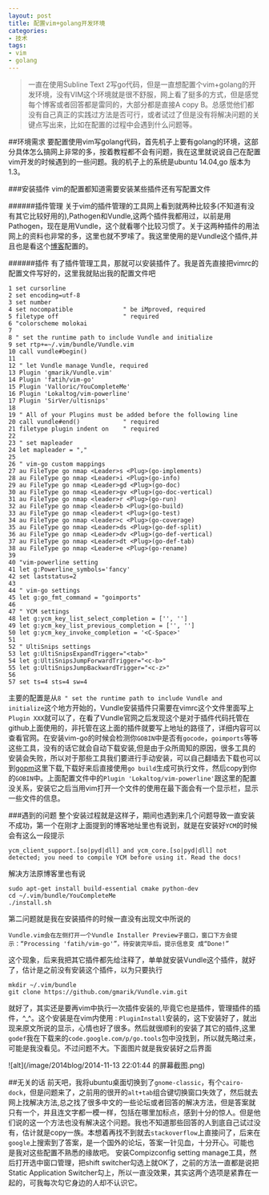```yaml
---
layout: post
title: 配置vim+golang开发环境
categories:
- 技术
tags:
- vim 
- golang
---
```

>一直在使用Subline Text 2写go代码，但是一直想配置个vim+golang的开发环境，没有VIM这个环境就是很不舒服，网上看了挺多的方式，但是感觉每个博客或者回答都是雷同的，大部分都是直接A copy B。总感觉他们都没有自己真正的实践过方法是否可行，或者试过了但是没有将解决问题的关键点写出来，比如在配置的过程中会遇到什么问题等。

##环境需求
要配置使用vim写golang代码，首先机子上要有golang的环境，这部分具体怎么搞网上非常的多，按着教程都不会有问题，我在这里就说说自己在配置vim开发的时候遇到的一些问题。我的机子上的系统是ubuntu 14.04,go 版本为1.3。

###安装插件
vim的配置都知道需要安装某些插件还有写配置文件

######插件管理
关于vim的插件管理的工具网上看到就两种比较多(不知道有没有其它比较好用的),Pathogen和Vundle,这两个插件我都用过，以前是用Pathogen，现在是用Vundle，这个就看哪个比较习惯了。关于这两种插件的用法网上的资料也非常的多，这里也就不罗嗦了。我这里使用的是Vundle这个插件,并且也是看这个[博客](http://tonybai.com/2014/11/07/golang-development-environment-for-vim/)配置的。

######插件
有了插件管理工具，那就可以安装插件了。我是首先直接把vimrc的配置文件写好的，这里我就贴出我的配置文件吧

	1 set cursorline
	2 set encoding=utf-8
  	3 set number
  	4 set nocompatible              " be iMproved, required
  	5 filetype off                  " required
  	6 "colorscheme molokai
  	7 
  	8 " set the runtime path to include Vundle and initialize
  	9 set rtp+=~/.vim/bundle/Vundle.vim
 	10 call vundle#begin()
 	11 
 	12 " let Vundle manage Vundle, required
 	13 Plugin 'gmarik/Vundle.vim'
 	14 Plugin 'fatih/vim-go'
 	15 Plugin 'Valloric/YouCompleteMe'
 	16 Plugin 'Lokaltog/vim-powerline'
 	17 Plugin 'SirVer/ultisnips'
	18 
 	19 " All of your Plugins must be added before the following line
 	20 call vundle#end()            " required
 	21 filetype plugin indent on    " required
 	22 
 	23 " set mapleader
 	24 let mapleader = ","
 	25 
 	26 " vim-go custom mappings
 	27 au FileType go nmap <Leader>s <Plug>(go-implements)
 	28 au FileType go nmap <Leader>i <Plug>(go-info)
 	29 au FileType go nmap <Leader>gd <Plug>(go-doc)
 	30 au FileType go nmap <Leader>gv <Plug>(go-doc-vertical)
 	31 au FileType go nmap <leader>r <Plug>(go-run)
 	32 au FileType go nmap <leader>b <Plug>(go-build)
 	33 au FileType go nmap <leader>t <Plug>(go-test)                     
 	34 au FileType go nmap <leader>c <Plug>(go-coverage)
 	35 au FileType go nmap <Leader>ds <Plug>(go-def-split)
	36 au FileType go nmap <Leader>dv <Plug>(go-def-vertical)
 	37 au FileType go nmap <Leader>dt <Plug>(go-def-tab)
 	38 au FileType go nmap <Leader>e <Plug>(go-rename)
 	39 
 	40 "vim-powerline setting
 	41 let g:Powerline_symbols='fancy'
 	42 set laststatus=2
 	43 
 	44 " vim-go settings
 	45 let g:go_fmt_command = "goimports"
 	46 
 	47 " YCM settings
 	48 let g:ycm_key_list_select_completion = ['', '']
 	49 let g:ycm_key_list_previous_completion = ['', '']
 	50 let g:ycm_key_invoke_completion = '<C-Space>'
 	51                                                                   
 	52 " UltiSnips settings
 	53 let g:UltiSnipsExpandTrigger="<tab>"
	54 let g:UltiSnipsJumpForwardTrigger="<c-b>"
 	55 let g:UltiSnipsJumpBackwardTrigger="<c-z>"
 	56 
 	57 set ts=4 sts=4 sw=4
主要的配置是从`8 " set the runtime path to include Vundle and initialize`这个地方开始的，Vundle安装插件只需要在vimrc这个文件里面写上`Plugin XXX`就可以了，在看了Vundle官网之后发现这个是对于插件代码托管在github上面使用的，非托管在这上面的插件就要写上地址的路径了，详细内容可以查看官网。在安装vim-go的时候会检测你`GOBIN`中是否有`gocode`，`goimports`等等这些工具，没有的话它就会自动下载安装,但是由于众所周知的原因，很多工具的安装会失败，所以对于那些工具我们要进行手动安装，可以自己翻墙去下载也可以到[gopm](http://gopm.io/)这里下载,下载好来后直接使用`go build`生成可执行文件，然后copy到你的`GOBIN`中。上面配置文件中的`Plugin 'Lokaltog/vim-powerline'`跟这里的配置没关系，安装它之后当用vim打开一个文件的使用在最下面会有一个显示栏，显示一些文件的信息。

###遇到的问题
整个安装过程就是这样子，期间也遇到来几个问题导致一直安装不成功，第一个在刚才上面提到的博客地址里也有说到，就是在安装好`YCM`的时候会有这么一段提示

	ycm_client_support.[so|pyd|dll] and ycm_core.[so|pyd|dll] not detected; you need to compile YCM before using it. Read the docs!
解决方法原博客里也有说

	sudo apt-get install build-essential cmake python-dev
	cd ~/.vim/bundle/YouCompleteMe
	./install.sh
第二问题就是我在安装插件的时候一直没有出现文中所说的

	Vundle.vim会在左侧打开一个Vundle Installer Preview子窗口，窗口下方会提示：“Processing 'fatih/vim-go'”，待安装完毕后，提示信息变 成“Done!”
这个现象，后来我把其它插件都先给注释了，单单就安装Vundle这个插件，就好了，估计是之前没有安装这个插件，以为只要执行

	mkdir ~/.vim/bundle
	git clone https://github.com/gmarik/Vundle.vim.git
就好了，其实还是要再vim中执行一次插件安装的,毕竟它也是插件，管理插件的插件，^_^。这个安装是在vim内使用`：PluginInstall`安装的，这下安装好了，就出现来原文所说的显示，心情也好了很多。然后就很顺利的安装了其它的插件,这里`godef`我在下载来的`code.google.com/p/go.tools`包中没找到，所以就先略过来，可能是我没看见。不过问题不大。下面图片就是我安装好之后界面

![alt](/image/2014blog/2014-11-13 22:01:44 的屏幕截图.png)

##无关的话
前天吧，我将ubuntu桌面切换到了`gnome-classic`，有个`cairo-dock`，但是问题来了，之前用的很开的`alt+tab`组合键切换窗口失效了，然后就去网上找解决方法,总之找了很多中文的一些论坛或者回答的解决方法，但是答案就只有一个，并且连文字都一模一样，包括在哪里加标点，感到十分的惊人。但是他们说的这一个方法也没有解决这个问题。我也不知道那些回答的人到底自己试过没有，估计就是copy一族。本想着再找不到就去`stackoverflow`上直接问了，后来在`google`上搜索到了答案，是一个国外的论坛，答案一针见血，十分开心。可能也是我对这些配置不熟悉的缘故吧。
安装Compizconfig setting manage工具，然后打开选中窗口管理，把shift switcher勾选上就OK了，之前的方法一直都是说把Static Application Switcher勾上，所以一直没效果，其实这两个选项是紧靠在一起的，可我每次勾它身边的人却不认识它。
